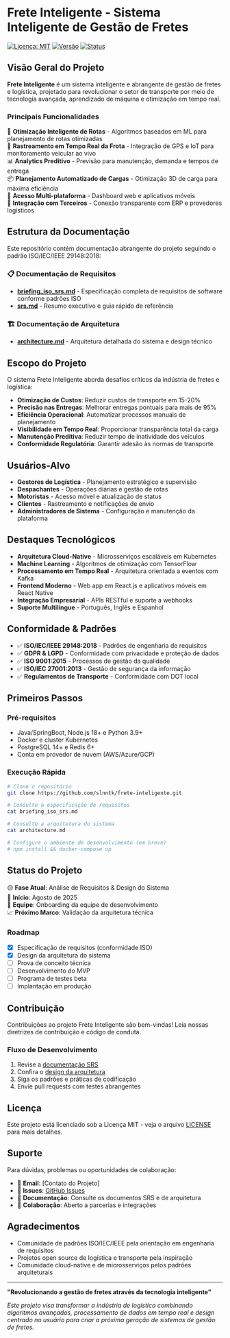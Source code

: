 # Frete Inteligente - Sistema Inteligente de Gestão de Fretes

[![Licença: MIT](https://img.shields.io/badge/License-MIT-yellow.svg)](https://opensource.org/licenses/MIT)
[![Versão](https://img.shields.io/badge/Version-1.0-blue.svg)]()
[![Status](https://img.shields.io/badge/Status-Planning-orange.svg)]()

## Visão Geral do Projeto

**Frete Inteligente** é um sistema inteligente e abrangente de gestão de fretes e logística, projetado para revolucionar o setor de transporte por meio de tecnologia avançada, aprendizado de máquina e otimização em tempo real.

### Principais Funcionalidades

🚚 **Otimização Inteligente de Rotas** - Algoritmos baseados em ML para planejamento de rotas otimizadas  
📍 **Rastreamento em Tempo Real da Frota** - Integração de GPS e IoT para monitoramento veicular ao vivo  
📊 **Analytics Preditivo** - Previsão para manutenção, demanda e tempos de entrega  
📦 **Planejamento Automatizado de Cargas** - Otimização 3D de carga para máxima eficiência  
📱 **Acesso Multi-plataforma** - Dashboard web e aplicativos móveis  
🔗 **Integração com Terceiros** - Conexão transparente com ERP e provedores logísticos  

## Estrutura da Documentação

Este repositório contém documentação abrangente do projeto seguindo o padrão ISO/IEC/IEEE 29148:2018:

### 📋 Documentação de Requisitos
- **[briefing_iso_srs.md](./briefing_iso_srs.md)** - Especificação completa de requisitos de software conforme padrões ISO
- **[srs.md](./srs.md)** - Resumo executivo e guia rápido de referência

### 🏗️ Documentação de Arquitetura  
- **[architecture.md](./architecture.md)** - Arquitetura detalhada do sistema e design técnico

## Escopo do Projeto

O sistema Frete Inteligente aborda desafios críticos da indústria de fretes e logística:

- **Otimização de Custos**: Reduzir custos de transporte em 15-20%
- **Precisão nas Entregas**: Melhorar entregas pontuais para mais de 95%
- **Eficiência Operacional**: Automatizar processos manuais de planejamento
- **Visibilidade em Tempo Real**: Proporcionar transparência total da carga
- **Manutenção Preditiva**: Reduzir tempo de inatividade dos veículos
- **Conformidade Regulatória**: Garantir adesão às normas de transporte

## Usuários-Alvo

- **Gestores de Logística** - Planejamento estratégico e supervisão
- **Despachantes** - Operações diárias e gestão de rotas  
- **Motoristas** - Acesso móvel e atualização de status
- **Clientes** - Rastreamento e notificações de envio
- **Administradores de Sistema** - Configuração e manutenção da plataforma

## Destaques Tecnológicos

- **Arquitetura Cloud-Native** - Microsserviços escaláveis em Kubernetes
- **Machine Learning** - Algoritmos de otimização com TensorFlow
- **Processamento em Tempo Real** - Arquitetura orientada a eventos com Kafka
- **Frontend Moderno** - Web app em React.js e aplicativos móveis em React Native
- **Integração Empresarial** - APIs RESTful e suporte a webhooks
- **Suporte Multilíngue** - Português, Inglês e Espanhol

## Conformidade & Padrões

- ✅ **ISO/IEC/IEEE 29148:2018** - Padrões de engenharia de requisitos
- ✅ **GDPR & LGPD** - Conformidade com privacidade e proteção de dados
- ✅ **ISO 9001:2015** - Processos de gestão da qualidade
- ✅ **ISO/IEC 27001:2013** - Gestão de segurança da informação
- ✅ **Regulamentos de Transporte** - Conformidade com DOT local

## Primeiros Passos

### Pré-requisitos
- Java/SpringBoot, Node.js 18+ e Python 3.9+
- Docker e cluster Kubernetes
- PostgreSQL 14+ e Redis 6+
- Conta em provedor de nuvem (AWS/Azure/GCP)

### Execução Rápida
```bash
# Clone o repositório
git clone https://github.com/slnntk/frete-inteligente.git

# Consulte a especificação de requisitos
cat briefing_iso_srs.md

# Consulte a arquitetura do sistema  
cat architecture.md

# Configure o ambiente de desenvolvimento (em breve)
# npm install && docker-compose up
```

## Status do Projeto

🟡 **Fase Atual**: Análise de Requisitos & Design do Sistema  
📅 **Início**: Agosto de 2025  
👥 **Equipe**: Onboarding da equipe de desenvolvimento  
📈 **Próximo Marco**: Validação da arquitetura técnica  

### Roadmap

- [x] Especificação de requisitos (conformidade ISO)
- [x] Design da arquitetura do sistema
- [ ] Prova de conceito técnica
- [ ] Desenvolvimento do MVP
- [ ] Programa de testes beta
- [ ] Implantação em produção

## Contribuição

Contribuições ao projeto Frete Inteligente são bem-vindas! Leia nossas diretrizes de contribuição e código de conduta.

### Fluxo de Desenvolvimento
1. Revise a [documentação SRS](./briefing_iso_srs.md)
2. Confira o [design da arquitetura](./architecture.md)  
3. Siga os padrões e práticas de codificação
4. Envie pull requests com testes abrangentes

## Licença

Este projeto está licenciado sob a Licença MIT - veja o arquivo [LICENSE](LICENSE) para mais detalhes.

## Suporte

Para dúvidas, problemas ou oportunidades de colaboração:

- 📧 **Email**: [Contato do Projeto]
- 💬 **Issues**: [GitHub Issues](https://github.com/slnntk/frete-inteligente/issues)
- 📖 **Documentação**: Consulte os documentos SRS e de arquitetura
- 🤝 **Colaboração**: Aberto a parcerias e integrações

## Agradecimentos

- Comunidade de padrões ISO/IEC/IEEE pela orientação em engenharia de requisitos
- Projetos open source de logística e transporte pela inspiração
- Comunidade cloud-native e de microsserviços pelos padrões arquiteturais

---

**"Revolucionando a gestão de fretes através da tecnologia inteligente"**

*Este projeto visa transformar a indústria de logística combinando algoritmos avançados, processamento de dados em tempo real e design centrado no usuário para criar a próxima geração de sistemas de gestão de fretes.*
